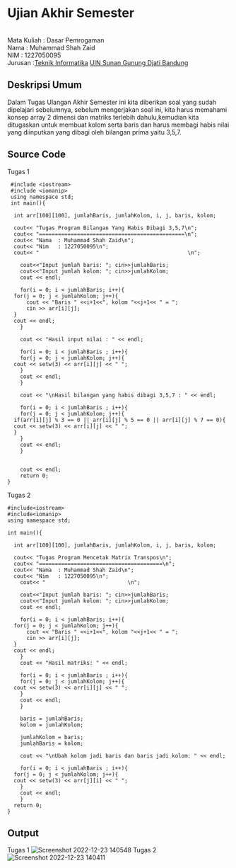 # Ujian Akhir Semester 
<br>Mata Kuliah 	: Dasar Pemrogaman
<br> Nama		: Muhammad Shah Zaid
<br>NIM		:	1227050095
<br>Jurusan		:[Teknik Informatika](http://if.uinsgd.ac.id/) [UIN Sunan Gunung Djati Bandung](https://uinsgd.ac.id/) 

## Deskripsi Umum
Dalam Tugas Ulangan Akhir Semester ini kita diberikan soal yang sudah dipelajari sebelumnya, sebelum mengerjakan soal ini, kita harus memahami konsep array 2 dimensi dan matriks terlebih dahulu,kemudian kita ditugaskan untuk membuat kolom serta baris dan harus membagi habis nilai yang diinputkan yang dibagi oleh bilangan prima yaitu 3,5,7.
## Source Code 
  Tugas 1

     #include <iostream>
     #include <iomanip>
     using namespace std;
     int main(){

      int arr[100][100], jumlahBaris, jumlahKolom, i, j, baris, kolom;

      cout<< "Tugas Program Bilangan Yang Habis Dibagi 3,5,7\n";
      cout<< "==============================================\n";
      cout<< "Nama  : Muhammad Shah Zaid\n";
      cout<< "Nim   : 1227050095\n";
      cout<< "                                               \n";

        cout<<"Input jumlah baris: "; cin>>jumlahBaris;
        cout<<"Input jumlah kolom: "; cin>>jumlahKolom;
        cout << endl;

        for(i = 0; i < jumlahBaris; i++){
      for(j = 0; j < jumlahKolom; j++){
          cout << "Baris " <<i+1<<", kolom "<<j+1<< " = ";
          cin >> arr[i][j];
      }
      cout << endl;
        }

        cout << "Hasil input nilai : " << endl;

        for(i = 0; i < jumlahBaris ; i++){
        for(j = 0; j < jumlahKolom; j++){
      cout << setw(3) << arr[i][j] << " ";
        }
        cout << endl;
        }

        cout << "\nHasil bilangan yang habis dibagi 3,5,7 : " << endl;

        for(i = 0; i < jumlahBaris ; i++){
        for(j = 0; j < jumlahKolom; j++){
      if(arr[i][j] % 3 == 0 || arr[i][j] % 5 == 0 || arr[i][j] % 7 == 0){
      cout << setw(3) << arr[i][j] << " ";
      }
        }
        cout << endl;
        }


        cout << endl;
        return 0;
    }

 Tugas 2

    #include<iostream>
    #include<iomanip>
    using namespace std;

    int main(){

      int arr[100][100], jumlahBaris, jumlahKolom, i, j, baris, kolom;

      cout<< "Tugas Program Mencetak Matrix Transpos\n";
      cout<< "=======================================\n";
      cout<< "Nama  : Muhammad Shah Zaid\n";
      cout<< "Nim   : 1227050095\n";
        cout<< "                          \n";

        cout<<"Input jumlah baris: "; cin>>jumlahBaris;
        cout<<"Input jumlah kolom: "; cin>>jumlahKolom;
        cout << endl;

        for(i = 0; i < jumlahBaris; i++){
      for(j = 0; j < jumlahKolom; j++){
          cout << "Baris " <<i+1<<", kolom "<<j+1<< " = ";
          cin >> arr[i][j];
      }
      cout << endl;
        }
        cout << "Hasil matriks: " << endl;

        for(i = 0; i < jumlahBaris ; i++){
        for(j = 0; j < jumlahKolom; j++){
      cout << setw(3) << arr[i][j] << " ";
        }
        cout << endl;
        }

        baris = jumlahBaris;
        kolom = jumlahKolom;

        jumlahKolom = baris;
        jumlahBaris = kolom;

        cout << "\nUbah kolom jadi baris dan baris jadi kolom: " << endl;

        for(i = 0; i < jumlahBaris ; i++){
      for(j = 0; j < jumlahKolom; j++){
      cout << setw(3) << arr[j][i] << " ";
        }
        cout << endl;
        }
      return 0;
    }
## Output
Tugas 1
![Screenshot 2022-12-23 140548](https://user-images.githubusercontent.com/120699933/209293952-fa8940a7-6106-4c86-b6ba-d9bd575098f3.png)
Tugas 2
![Screenshot 2022-12-23 140411](https://user-images.githubusercontent.com/120699933/209294020-790f094b-ee17-49b0-b411-f769c471e0af.png)
